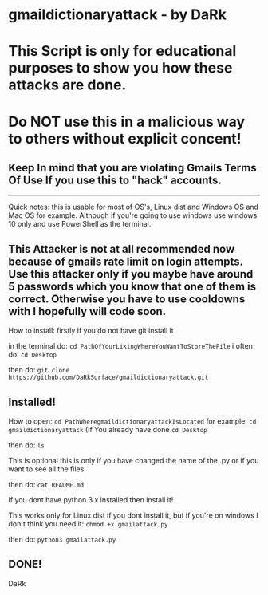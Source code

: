 # gmaildictionaryattack - by DaRk
# This Script is only for educational purposes to show you how these attacks are done. 
# Do NOT use this in a malicious way to others without explicit concent!
## Keep In mind that you are violating **Gmails Terms Of Use** If you use this to "hack" accounts.
-----------------------------------------------------------------------------------------------------------------------------------------------------------------------
Quick notes:
this is usable for most of OS's, Linux dist and Windows OS and Mac OS for example. Although if you're going to use windows use windows 10 only and use PowerShell as the terminal. 

This Attacker is not at all recommended now because of gmails rate limit on login attempts. Use this attacker only if you maybe have around 5 passwords which you know that one of them is correct. Otherwise you have to use cooldowns with I hopefully will code soon. 
-----------------------------------------------------------------------------------------------------------------------------------------------------------------------

How to install:
firstly if you do not have git install it

in the terminal do:
```cd PathOfYourLikingWhereYouWantToStoreTheFile```
i often do:
```cd Desktop```

then do:
```git clone https://github.com/DaRkSurface/gmaildictionaryattack.git```


Installed!
-----------------------------------------------------------------------------------------------------------------------------------------------------------------------

How to open:
```cd PathWheregmaildictionaryattackIsLocated```
for example: 
```cd gmaildictionaryattack``` (If You already have done ```cd Desktop```

then do:
```ls```

This is optional this is only if you have changed the name of the .py or if you want to see all the files.

then do:
```cat README.md```

If you dont have python 3.x installed then install it!

This works only for Linux dist if you dont install it, but if you're on windows I don't think you need it:
```chmod +x gmailattack.py```

then do: 
```python3 gmailattack.py```

DONE!
-----------------------------------------------------------------------------------------------------------------------------------------------------------------------

DaRk
